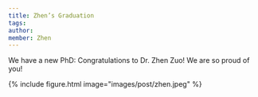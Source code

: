 ```yaml
---
title: Zhen’s Graduation
tags:
author: 
member: Zhen
---
```


We have a new PhD: Congratulations to Dr. Zhen Zuo! We are so proud of you!

{%
  include figure.html
  image="images/post/zhen.jpeg"
%}

